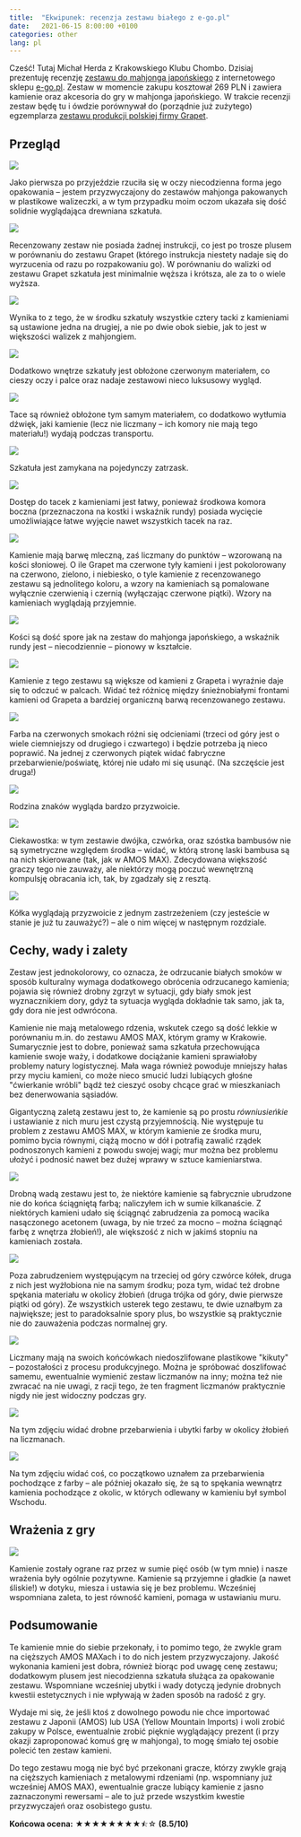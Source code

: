 ```yaml
---
title:  "Ekwipunek: recenzja zestawu białego z e-go.pl"
date:   2021-06-15 8:00:00 +0100
categories: other
lang: pl
---
```


Cześć! Tutaj Michał Herda z Krakowskiego Klubu Chombo. Dzisiaj prezentuję recenzję [zestawu do mahjonga japońskiego](http://ponnuki.nazwa.pl/e-go/index.php?main_page=product_info&cPath=17&products_id=211) z internetowego sklepu [e-go.pl](http://e-go.pl/). Zestaw w momencie zakupu kosztował 269 PLN i zawiera kamienie oraz akcesoria do gry w mahjonga japońskiego.
W trakcie recenzji zestaw będę tu i ówdzie porównywał do (porządnie już zużytego) egzemplarza [zestawu produkcji polskiej firmy Grapet](https://www.ceneo.pl/35993142).

## Przegląd

![](/assets/images/review-e-go-white/001-001.jpg)

Jako pierwsza po przyjeździe rzuciła się w oczy niecodzienna forma jego opakowania – jestem przyzwyczajony do zestawów mahjonga pakowanych w plastikowe walizeczki, a w tym przypadku moim oczom ukazała się dość solidnie wyglądająca drewniana szkatuła.

![](/assets/images/review-e-go-white/001-002.jpg)

Recenzowany zestaw nie posiada żadnej instrukcji, co jest po trosze plusem w porównaniu do zestawu Grapet (którego instrukcja niestety nadaje się do wyrzucenia od razu po rozpakowaniu go). W porównaniu do walizki od zestawu Grapet szkatuła jest minimalnie węższa i krótsza, ale za to o wiele wyższa.

![](/assets/images/review-e-go-white/001-003.jpg)

Wynika to z tego, że w środku szkatuły wszystkie cztery tacki z kamieniami są ustawione jedna na drugiej, a nie po dwie obok siebie, jak to jest w większości walizek z mahjongiem.

![](/assets/images/review-e-go-white/001-004.jpg)

Dodatkowo wnętrze szkatuły jest obłożone czerwonym materiałem, co cieszy oczy i palce oraz nadaje zestawowi nieco luksusowy wygląd.

![](/assets/images/review-e-go-white/001-005.jpg)

Tace są również obłożone tym samym materiałem, co dodatkowo wytłumia dźwięk, jaki kamienie (lecz nie liczmany – ich komory nie mają tego materiału!) wydają podczas transportu.

![](/assets/images/review-e-go-white/001-006.jpg)

Szkatuła jest zamykana na pojedynczy zatrzask.

![](/assets/images/review-e-go-white/001-007.jpg)

Dostęp do tacek z kamieniami jest łatwy, ponieważ środkowa komora boczna (przeznaczona na kostki i wskaźnik rundy) posiada wycięcie umożliwiające łatwe wyjęcie nawet wszystkich tacek na raz.

![](/assets/images/review-e-go-white/001-008.jpg)

Kamienie mają barwę mleczną, zaś liczmany do punktów – wzorowaną na kości słoniowej. O ile Grapet ma czerwone tyły kamieni i jest pokolorowany na czerwono, zielono, i niebiesko, o tyle kamienie z recenzowanego zestawu są jednolitego koloru, a wzory na kamieniach są pomalowane wyłącznie czerwienią i czernią (wyłączając czerwone piątki). Wzory na kamieniach wyglądają przyjemnie.

![](/assets/images/review-e-go-white/001-009.jpg)

Kości są dość spore jak na zestaw do mahjonga japońskiego, a wskaźnik rundy jest – niecodziennie – pionowy w kształcie.

![](/assets/images/review-e-go-white/001-010.jpg)

Kamienie z tego zestawu są większe od kamieni z Grapeta i wyraźnie daje się to odczuć w palcach. Widać też różnicę między śnieżnobiałymi frontami kamieni od Grapeta a bardziej organiczną barwą recenzowanego zestawu.

![](/assets/images/review-e-go-white/001-011.jpg)

Farba na czerwonych smokach różni się odcieniami (trzeci od góry jest o wiele ciemniejszy od drugiego i czwartego) i będzie potrzeba ją nieco poprawić. Na jednej z czerwonych piątek widać fabryczne przebarwienie/poświatę, której nie udało mi się usunąć. (Na szczęście jest druga!)

![](/assets/images/review-e-go-white/001-012.jpg)

Rodzina znaków wygląda bardzo przyzwoicie.

![](/assets/images/review-e-go-white/001-013.jpg)

Ciekawostka: w tym zestawie dwójka, czwórka, oraz szóstka bambusów nie są symetryczne względem środka – widać, w którą stronę laski bambusa są na nich skierowane (tak, jak w AMOS MAX). Zdecydowana większość graczy tego nie zauważy, ale niektórzy mogą poczuć wewnętrzną kompulsję obracania ich, tak, by zgadzały się z resztą.

![](/assets/images/review-e-go-white/001-014.jpg)

Kółka wyglądają przyzwoicie z jednym zastrzeżeniem (czy jesteście w stanie je już tu zauważyć?) – ale o nim więcej w następnym rozdziale.

## Cechy, wady i zalety

Zestaw jest jednokolorowy, co oznacza, że odrzucanie białych smoków w sposób kulturalny wymaga dodatkowego obrócenia odrzucanego kamienia; pojawia się również drobny zgrzyt w sytuacji, gdy biały smok jest wyznacznikiem dory, gdyż ta sytuacja wygląda dokładnie tak samo, jak ta, gdy dora nie jest odwrócona.

Kamienie nie mają metalowego rdzenia, wskutek czego są dość lekkie w porównaniu m.in. do zestawu AMOS MAX, którym gramy w Krakowie. Sumarycznie jest to dobre, ponieważ sama szkatuła przechowująca kamienie swoje waży, i dodatkowe dociążanie kamieni sprawiałoby problemy natury logistycznej. Mała waga również powoduje mniejszy hałas przy myciu kamieni, co może nieco smucić ludzi lubiących głośne "ćwierkanie wróbli" bądź też cieszyć osoby chcące grać w mieszkaniach bez denerwowania sąsiadów.

Gigantyczną zaletą zestawu jest to, że kamienie są po prostu *równiusieńkie* i ustawianie z nich muru jest czystą przyjemnością. Nie występuje tu problem z zestawu AMOS MAX, w którym kamienie ze środka muru, pomimo bycia równymi, ciążą mocno w dół i potrafią zawalić rządek podnoszonych kamieni z powodu swojej wagi; mur można bez problemu ułożyć i podnosić nawet bez dużej wprawy w sztuce kamieniarstwa.

![](/assets/images/review-e-go-white/002-001.jpg)

Drobną wadą zestawu jest to, że niektóre kamienie są fabrycznie ubrudzone nie do końca ściągniętą farbą; naliczyłem ich w sumie kilkanaście. Z niektórych kamieni udało się ściągnąć zabrudzenia za pomocą wacika nasączonego acetonem (uwaga, by nie trzeć za mocno – można ściągnąć farbę z wnętrza żłobień!), ale większość z nich w jakimś stopniu na kamieniach została.

![](/assets/images/review-e-go-white/002-002.jpg)

Poza zabrudzeniem występującym na trzeciej od góry czwórce kółek, druga z nich jest wyżłobiona nie na samym środku; poza tym, widać też drobne spękania materiału w okolicy żłobień (druga trójka od góry, dwie pierwsze piątki od góry). Ze wszystkich usterek tego zestawu, te dwie uznałbym za największe; jest to paradoksalnie spory plus, bo wszystkie są praktycznie nie do zauważenia podczas normalnej gry.

![](/assets/images/review-e-go-white/002-003.jpg)

Liczmany mają na swoich końcówkach niedoszlifowane plastikowe "kikuty" – pozostałości z procesu produkcyjnego. Można je spróbować doszlifować samemu, ewentualnie wymienić zestaw liczmanów na inny; można też nie zwracać na nie uwagi, z racji tego, że ten fragment liczmanów praktycznie nigdy nie jest widoczny podczas gry.

![](/assets/images/review-e-go-white/002-004.jpg)

Na tym zdjęciu widać drobne przebarwienia i ubytki farby w okolicy żłobień na liczmanach.

![](/assets/images/review-e-go-white/002-005.jpg)

Na tym zdjęciu widać coś, co początkowo uznałem za przebarwienia pochodzące z farby – ale później okazało się, że są to spękania wewnątrz kamienia pochodzące z okolic, w których odlewany w kamieniu był symbol Wschodu.

## Wrażenia z gry

![](/assets/images/review-e-go-white/003-001.jpg)

Kamienie zostały ograne raz przez w sumie pięć osób (w tym mnie) i nasze wrażenia były ogólnie pozytywne. Kamienie są przyjemne i gładkie (a nawet śliskie!) w dotyku, miesza i ustawia się je bez problemu. Wcześniej wspomniana zaleta, to jest równość kamieni, pomaga w ustawianiu muru.

## Podsumowanie

Te kamienie mnie do siebie przekonały, i to pomimo tego, że zwykle gram na cięższych AMOS MAXach i to do nich jestem przyzwyczajony. Jakość wykonania kamieni jest dobra, również biorąc pod uwagę cenę zestawu; dodatkowym plusem jest niecodzienna szkatuła służąca za opakowanie zestawu. Wspomniane wcześniej ubytki i wady dotyczą jedynie drobnych kwestii estetycznych i nie wpływają w żaden sposób na radość z gry.

Wydaje mi się, że jeśli ktoś z dowolnego powodu nie chce importować zestawu z Japonii (AMOS) lub USA (Yellow Mountain Imports) i woli zrobić zakupy w Polsce, ewentualnie zrobić pięknie wyglądający prezent (i przy okazji zaproponować komuś grę w mahjonga), to mogę śmiało tej osobie polecić ten zestaw kamieni.

Do tego zestawu mogą nie być być przekonani gracze, którzy zwykle grają na cięższych kamieniach z metalowymi rdzeniami (np. wspomniany już wcześniej AMOS MAX), ewentualnie gracze lubiący kamienie z jasno zaznaczonymi rewersami – ale to już przede wszystkim kwestie przyzwyczajeń oraz osobistego gustu.

**Końcowa ocena:** ★★★★★★★★⯪☆ **(8.5/10)**

